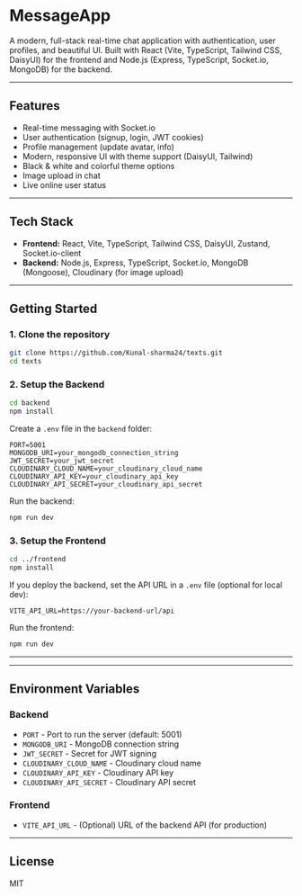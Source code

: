 # MessageApp

A modern, full-stack real-time chat application with authentication, user profiles, and beautiful UI. Built with React (Vite, TypeScript, Tailwind CSS, DaisyUI) for the frontend and Node.js (Express, TypeScript, Socket.io, MongoDB) for the backend.

---

## Features
- Real-time messaging with Socket.io
- User authentication (signup, login, JWT cookies)
- Profile management (update avatar, info)
- Modern, responsive UI with theme support (DaisyUI, Tailwind)
- Black & white and colorful theme options
- Image upload in chat
- Live online user status

---

## Tech Stack
- **Frontend:** React, Vite, TypeScript, Tailwind CSS, DaisyUI, Zustand, Socket.io-client
- **Backend:** Node.js, Express, TypeScript, Socket.io, MongoDB (Mongoose), Cloudinary (for image upload)

---

## Getting Started

### 1. Clone the repository
```bash
git clone https://github.com/Kunal-sharma24/texts.git
cd texts
```

### 2. Setup the Backend
```bash
cd backend
npm install
```
Create a `.env` file in the `backend` folder:
```env
PORT=5001
MONGODB_URI=your_mongodb_connection_string
JWT_SECRET=your_jwt_secret
CLOUDINARY_CLOUD_NAME=your_cloudinary_cloud_name
CLOUDINARY_API_KEY=your_cloudinary_api_key
CLOUDINARY_API_SECRET=your_cloudinary_api_secret
```
Run the backend:
```bash
npm run dev
```

### 3. Setup the Frontend
```bash
cd ../frontend
npm install
```
If you deploy the backend, set the API URL in a `.env` file (optional for local dev):
```env
VITE_API_URL=https://your-backend-url/api
```
Run the frontend:
```bash
npm run dev
```

---

---

## Environment Variables

### Backend
- `PORT` - Port to run the server (default: 5001)
- `MONGODB_URI` - MongoDB connection string
- `JWT_SECRET` - Secret for JWT signing
- `CLOUDINARY_CLOUD_NAME` - Cloudinary cloud name
- `CLOUDINARY_API_KEY` - Cloudinary API key
- `CLOUDINARY_API_SECRET` - Cloudinary API secret

### Frontend
- `VITE_API_URL` - (Optional) URL of the backend API (for production)

---

## License
MIT
